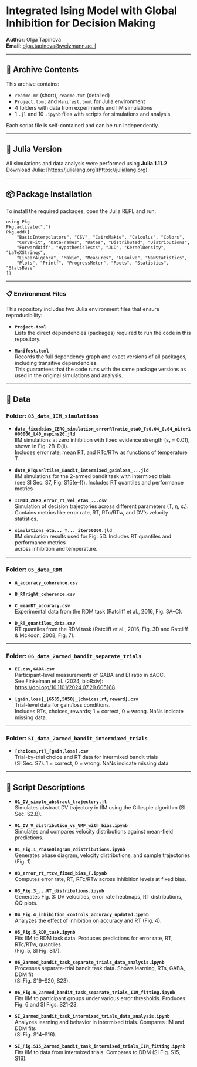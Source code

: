 # Integrated Ising Model with Global Inhibition for Decision Making

**Author**: Olga Tapinova  
**Email**: olga.tapinova@weizmann.ac.il

---

## 📁 Archive Contents

This archive contains:
- `readme.md` (short), `readme.txt` (detailed)
- `Project.toml` and `Manifest.toml` for Julia environment
- 4 folders with data from experiments and IIM simulations
- 1 `.jl` and 10 `.ipynb` files with scripts for simulations and analysis

Each script file is self-contained and can be run independently.

---

## 🧠 Julia Version

All simulations and data analysis were performed using **Julia 1.11.2**  
Download Julia: [https://julialang.org](https://julialang.org)

---

## 📦 Package Installation

To install the required packages, open the Julia REPL and run:

```
using Pkg
Pkg.activate(".")
Pkg.add([
    "BasicInterpolators", "CSV", "CairoMakie", "Calculus", "Colors", 
    "CurveFit", "DataFrames", "Dates", "Distributed", "Distributions", 
    "ForwardDiff", "HypothesisTests", "JLD", "KernelDensity", "LaTeXStrings",
    "LinearAlgebra", "Makie", "Measures", "NLsolve", "NaNStatistics", 
    "Plots", "Printf", "ProgressMeter", "Roots", "Statistics", "StatsBase"
])
```

---

### 📋 Environment Files

This repository includes two Julia environment files that ensure reproducibility:

- **`Project.toml`**  
  Lists the direct dependencies (packages) required to run the code in this repository.

- **`Manifest.toml`**  
  Records the full dependency graph and exact versions of all packages, including transitive dependencies.  
  This guarantees that the code runs with the same package versions as used in the original simulations and analysis.

---

## 📂 Data

### Folder: `03_data_IIM_simulations`

- **`data_fixedbias_ZERO_simulation_errorRTratio_eta0_Ts0.04_0.64_niter1000000_L40_nspins20.jld`**  
  IIM simulations at zero inhibition with fixed evidence strength (ε₁ = 0.01), shown in Fig. 2B-D(ii).  
  Includes error rate, mean RT, and RTc/RTw as functions of temperature T.

- **`data_RTquanltiles_Bandit_intermixed_gainloss_...jld`**  
  IIM simulations for the 2-armed bandit task with intermixed trials  
  (see SI Sec. S7, Fig. S15(e–f)). Includes RT quantiles and performance metrics

- **`IIM1D_ZERO_error_rt_vel_etas_...csv`**  
  Simulation of decision trajectories across different parameters (T, η, ε₁).  
  Contains metrics like error rate, RT, RTc/RTw, and DV's velocity statistics.

- **`simulations_eta..._T..._iter50000.jld`**  
  IIM simulation results used for Fig. 5D. Includes RT quantiles and performance metrics  
  across inhibition and temperature.

---

### Folder: `05_data_RDM`

- **`A_accuracy_coherence.csv`**  
- **`B_RTright_coherence.csv`**  
- **`C_meanRT_accuracy.csv`**  
  Experimental data from the RDM task (Ratcliff et al., 2016, Fig. 3A–C).

- **`D_RT_quantiles_data.csv`**  
  RT quantiles from the RDM task (Ratcliff et al., 2016, Fig. 3D and Ratcliff & McKoon, 2008, Fig. 7).

---

### Folder: `06_data_2armed_bandit_separate_trials`

- **`EI.csv`, `GABA.csv`**  
  Participant-level measurements of GABA and EI ratio in dACC.  
  See Finkelman et al. (2024, bioRxiv): https://doi.org/10.1101/2024.07.29.605168

- **`[gain,loss]_[6535,5050]_[choices,rt,reward].csv`**  
  Trial-level data for gain/loss conditions.  
  Includes RTs, choices, rewards; 
  1 = correct, 0 = wrong. NaNs indicate missing data.

---

### Folder: `SI_data_2armed_bandit_intermixed_trials`

- **`[choices,rt]_[gain,loss].csv`**  
  Trial-by-trial choice and RT data for intermixed bandit trials  
  (SI Sec. S7). 1 = correct, 0 = wrong. NaNs indicate missing data.

---

## 🧾 Script Descriptions

- **`01_DV_simple_abstract_trajectory.jl`**  
  Simulates abstract DV trajectory in IIM using the Gillespie algorithm (SI Sec. S2.B).

- **`01_DV_V_distribution_vs_VMF_with_bias.ipynb`**  
  Simulates and compares velocity distributions against mean-field predictions.

- **`01_Fig.1_PhaseDiagram_Vdistributions.ipynb`**  
  Generates phase diagram, velocity distributions, and sample trajectories (Fig. 1).

- **`03_error_rt_rtcw_fixed_bias_T.ipynb`**  
  Computes error rate, RT, RTc/RTw across inhibition levels at fixed bias.

- **`03_Fig.3_...RT_distributions.ipynb`**  
  Generates Fig. 3: DV velocities, error rate heatmaps, RT distributions, QQ plots.

- **`04_Fig.4_inhibition_controls_accuracy_updated.ipynb`**  
  Analyzes the effect of inhibition on accuracy and RT (Fig. 4).

- **`05_Fig.5_RDM_task.ipynb`**  
  Fits IIM to RDM task data. Produces predictions for error rate, RT, RTc/RTw, quantiles  
  (Fig. 5, SI Fig. S17).

- **`06_2armed_bandit_task_separate_trials_data_analysis.ipynb`**  
  Processes separate-trial bandit task data. Shows learning, RTs, GABA, DDM fit  
  (SI Fig. S19–S20, S23).

- **`06_Fig.6_2armed_bandit_task_separate_trials_IIM_fitting.ipynb`**  
  Fits IIM to participant groups under various error thresholds. 
  Produces Fig. 6 and SI Figs. S21-23.

- **`SI_2armed_bandit_task_intermixed_trials_data_analysis.ipynb`**  
  Analyzes learning and behavior in intermixed trials. Compares IIM and DDM fits  
  (SI Fig. S14–S16).

- **`SI_Fig.S15_2armed_bandit_task_intermixed_trials_IIM_fitting.ipynb`**  
  Fits IIM to data from intermixed trials. Compares to DDM (SI Fig. S15, S16).
